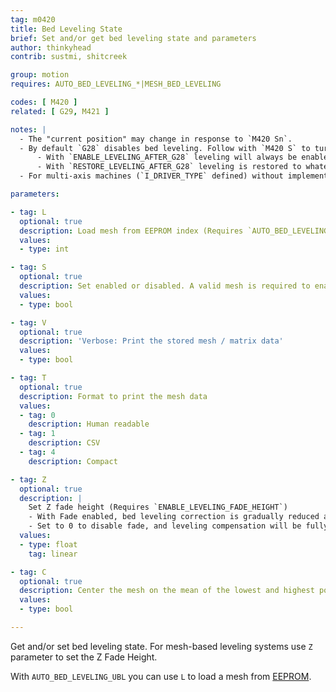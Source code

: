 ```yaml
---
tag: m0420
title: Bed Leveling State
brief: Set and/or get bed leveling state and parameters
author: thinkyhead
contrib: sustmi, shitcreek

group: motion
requires: AUTO_BED_LEVELING_*|MESH_BED_LEVELING

codes: [ M420 ]
related: [ G29, M421 ]

notes: |
  - The "current position" may change in response to `M420 Sn`.
  - By default `G28` disables bed leveling. Follow with `M420 S` to turn leveling on.
      - With `ENABLE_LEVELING_AFTER_G28` leveling will always be enabled after `G28`.
      - With `RESTORE_LEVELING_AFTER_G28` leveling is restored to whatever state it was in before `G28`.
  - For multi-axis machines (`I_DRIVER_TYPE` defined) without implementation of inverse kinematics, bed leveling produces wrong results while the toolhead is not oriented vertical and perpendicular to the bed and must be turned off with `M420 S0`.

parameters:

- tag: L
  optional: true
  description: Load mesh from EEPROM index (Requires `AUTO_BED_LEVELING_UBL` and `EEPROM_SETTINGS`)
  values:
  - type: int

- tag: S
  optional: true
  description: Set enabled or disabled. A valid mesh is required to enable bed leveling. If the mesh is invalid / incomplete leveling will not be enabled.
  values:
  - type: bool

- tag: V
  optional: true
  description: 'Verbose: Print the stored mesh / matrix data'
  values:
  - type: bool

- tag: T
  optional: true
  description: Format to print the mesh data
  values:
  - tag: 0
    description: Human readable
  - tag: 1
    description: CSV
  - tag: 4
    description: Compact

- tag: Z
  optional: true
  description: |
    Set Z fade height (Requires `ENABLE_LEVELING_FADE_HEIGHT`)
    - With Fade enabled, bed leveling correction is gradually reduced as the nozzle gets closer to the Fade height. Above the Fade height no bed leveling compensation is applied at all, so movement is machine true.
    - Set to 0 to disable fade, and leveling compensation will be fully applied to all layers of the print.
  values:
  - type: float
    tag: linear

- tag: C
  optional: true
  description: Center the mesh on the mean of the lowest and highest points
  values:
  - type: bool

---
```


Get and/or set bed leveling state. For mesh-based leveling systems use `Z` parameter to set the Z Fade Height.

With `AUTO_BED_LEVELING_UBL` you can use `L` to load a mesh from [EEPROM](/docs/features/eeprom.html).
